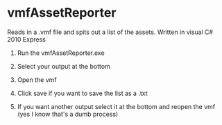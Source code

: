 vmfAssetReporter
================

Reads in a .vmf file and spits out a list of the assets. Written in visual C# 2010 Express

1. Run the vmfAssetReporter.exe

2. Select your output at the bottom

3. Open the vmf

4. Click save if you want to save the list as a .txt

5. If you want another output select it at the bottom and reopen the vmf (yes I know that's a dumb process)
